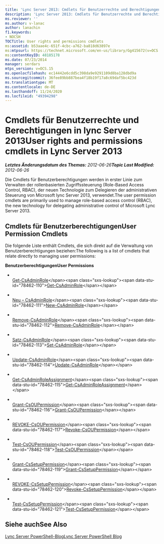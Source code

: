 ```yaml
---
title: 'Lync Server 2013: Cmdlets für Benutzerrechte und Berechtigungen'
description: 'Lync Server 2013: Cmdlets für Benutzerrechte und Berechtigungen.'
ms.reviewer: ''
ms.author: v-lanac
author: lanachin
f1.keywords:
- NOCSH
TOCTitle: User rights and permissions cmdlets
ms:assetid: b53aae4c-651f-4cbc-a762-ba818d63897e
ms:mtpsurl: https://technet.microsoft.com/en-us/library/Gg415672(v=OCS.15)
ms:contentKeyID: 48185178
ms.date: 07/23/2014
manager: serdars
mtps_version: v=OCS.15
ms.openlocfilehash: ec14442e6cdd5c398da9e9291109d8ba128dbd9a
ms.sourcegitcommit: 36fee89bb887bea4f18b19f17a8c69daf5bc423d
ms.translationtype: MT
ms.contentlocale: de-DE
ms.lasthandoff: 11/24/2020
ms.locfileid: "49394298"
---
```

# <a name="user-rights-and-permissions-cmdlets-in-lync-server-2013"></a><span data-ttu-id="78462-103">Cmdlets für Benutzerrechte und Berechtigungen in lync Server 2013</span><span class="sxs-lookup"><span data-stu-id="78462-103">User rights and permissions cmdlets in Lync Server 2013</span></span>

<div data-xmlns="http://www.w3.org/1999/xhtml">

<div class="topic" data-xmlns="http://www.w3.org/1999/xhtml" data-msxsl="urn:schemas-microsoft-com:xslt" data-cs="https://msdn.microsoft.com/">

<div data-asp="https://msdn2.microsoft.com/asp">



</div>

<div id="mainSection">

<div id="mainBody"><span data-ttu-id="78462-104">

<span> </span></span><span class="sxs-lookup"><span data-stu-id="78462-104">

<span> </span></span></span>

<span data-ttu-id="78462-105">_**Letztes Änderungsdatum des Themas:** 2012-06-26_</span><span class="sxs-lookup"><span data-stu-id="78462-105">_**Topic Last Modified:** 2012-06-26_</span></span>

<span data-ttu-id="78462-106">Die Cmdlets für Benutzerberechtigungen werden in erster Linie zum Verwalten der rollenbasierten Zugriffssteuerung (Role-Based Access Control, RBAC), der neuen Technologie zum Delegieren der administrativen Steuerung von Microsoft lync Server 2013, verwendet.</span><span class="sxs-lookup"><span data-stu-id="78462-106">The user permission cmdlets are primarily used to manage role-based access control (RBAC), the new technology for delegating administrative control of Microsoft Lync Server 2013.</span></span>

<div>

## <a name="user-permission-cmdlets"></a><span data-ttu-id="78462-107">Cmdlets für Benutzerberechtigungen</span><span class="sxs-lookup"><span data-stu-id="78462-107">User Permission Cmdlets</span></span>

<span data-ttu-id="78462-108">Die folgende Liste enthält Cmdlets, die sich direkt auf die Verwaltung von Benutzerberechtigungen beziehen:</span><span class="sxs-lookup"><span data-stu-id="78462-108">The following is a list of cmdlets that relate directly to managing user permissions:</span></span>

<span data-ttu-id="78462-109">**Benutzerberechtigungen**</span><span class="sxs-lookup"><span data-stu-id="78462-109">**User Permissions**</span></span>

  - <span></span>  
    <span data-ttu-id="78462-110">[Get-CsAdminRole](https://technet.microsoft.com/library/Gg399050(v=OCS.15))</span><span class="sxs-lookup"><span data-stu-id="78462-110">[Get-CsAdminRole](https://technet.microsoft.com/library/Gg399050(v=OCS.15))</span></span>

  - <span></span>  
    <span data-ttu-id="78462-111">[Neu – CsAdminRole](https://technet.microsoft.com/library/Gg398271(v=OCS.15))</span><span class="sxs-lookup"><span data-stu-id="78462-111">[New-CsAdminRole](https://technet.microsoft.com/library/Gg398271(v=OCS.15))</span></span>

  - <span></span>  
    <span data-ttu-id="78462-112">[Remove-CsAdminRole](https://technet.microsoft.com/library/Gg413036(v=OCS.15))</span><span class="sxs-lookup"><span data-stu-id="78462-112">[Remove-CsAdminRole](https://technet.microsoft.com/library/Gg413036(v=OCS.15))</span></span>

  - <span></span>  
    <span data-ttu-id="78462-113">[Satz-CsAdminRole](https://technet.microsoft.com/library/Gg399066(v=OCS.15))</span><span class="sxs-lookup"><span data-stu-id="78462-113">[Set-CsAdminRole](https://technet.microsoft.com/library/Gg399066(v=OCS.15))</span></span>

  - <span></span>  
    <span data-ttu-id="78462-114">[Update-CsAdminRole](https://technet.microsoft.com/library/JJ204851(v=OCS.15))</span><span class="sxs-lookup"><span data-stu-id="78462-114">[Update-CsAdminRole](https://technet.microsoft.com/library/JJ204851(v=OCS.15))</span></span>

<!-- end list -->

  - <span></span>  
    <span data-ttu-id="78462-115">[Get-CsAdminRoleAssignment](https://technet.microsoft.com/library/Gg398434(v=OCS.15))</span><span class="sxs-lookup"><span data-stu-id="78462-115">[Get-CsAdminRoleAssignment](https://technet.microsoft.com/library/Gg398434(v=OCS.15))</span></span>

<!-- end list -->

  - <span></span>  
    <span data-ttu-id="78462-116">[Grant-CsOUPermission](https://technet.microsoft.com/library/Gg425739(v=OCS.15))</span><span class="sxs-lookup"><span data-stu-id="78462-116">[Grant-CsOUPermission](https://technet.microsoft.com/library/Gg425739(v=OCS.15))</span></span>

  - <span></span>  
    <span data-ttu-id="78462-117">[REVOKE-CsOUPermission](https://technet.microsoft.com/library/Gg398977(v=OCS.15))</span><span class="sxs-lookup"><span data-stu-id="78462-117">[Revoke-CsOUPermission](https://technet.microsoft.com/library/Gg398977(v=OCS.15))</span></span>

  - <span></span>  
    <span data-ttu-id="78462-118">[Test-CsOUPermission](https://technet.microsoft.com/library/Gg398787(v=OCS.15))</span><span class="sxs-lookup"><span data-stu-id="78462-118">[Test-CsOUPermission](https://technet.microsoft.com/library/Gg398787(v=OCS.15))</span></span>

<!-- end list -->

  - <span></span>  
    <span data-ttu-id="78462-119">[Grant-CsSetupPermission](https://technet.microsoft.com/library/Gg398569(v=OCS.15))</span><span class="sxs-lookup"><span data-stu-id="78462-119">[Grant-CsSetupPermission](https://technet.microsoft.com/library/Gg398569(v=OCS.15))</span></span>

  - <span></span>  
    <span data-ttu-id="78462-120">[REVOKE-CsSetupPermission](https://technet.microsoft.com/library/Gg425834(v=OCS.15))</span><span class="sxs-lookup"><span data-stu-id="78462-120">[Revoke-CsSetupPermission](https://technet.microsoft.com/library/Gg425834(v=OCS.15))</span></span>

  - <span></span>  
    <span data-ttu-id="78462-121">[Test-CsSetupPermission](https://technet.microsoft.com/library/Gg398428(v=OCS.15))</span><span class="sxs-lookup"><span data-stu-id="78462-121">[Test-CsSetupPermission](https://technet.microsoft.com/library/Gg398428(v=OCS.15))</span></span>

</div>

<div>

## <a name="see-also"></a><span data-ttu-id="78462-122">Siehe auch</span><span class="sxs-lookup"><span data-stu-id="78462-122">See Also</span></span>


[<span data-ttu-id="78462-123">Lync Server PowerShell-Blog</span><span class="sxs-lookup"><span data-stu-id="78462-123">Lync Server PowerShell Blog</span></span>](https://go.microsoft.com/fwlink/p/?linkid=203150)  
  

<span data-ttu-id="78462-124"></div>

</div>

<span> </span>

</div>

</div>

</span><span class="sxs-lookup"><span data-stu-id="78462-124"></div>

</div>

<span> </span>

</div>

</div>

</span></span></div>


